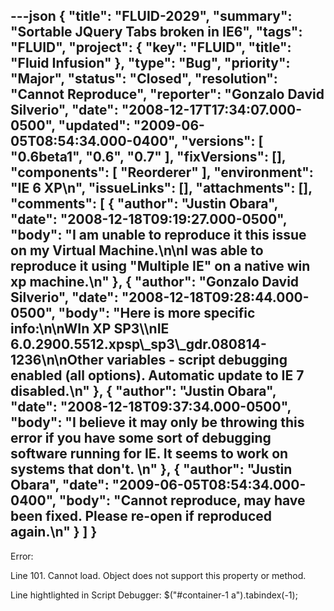 ---json
{
  "title": "FLUID-2029",
  "summary": "Sortable JQuery Tabs broken in IE6",
  "tags": "FLUID",
  "project": {
    "key": "FLUID",
    "title": "Fluid Infusion"
  },
  "type": "Bug",
  "priority": "Major",
  "status": "Closed",
  "resolution": "Cannot Reproduce",
  "reporter": "Gonzalo David Silverio",
  "date": "2008-12-17T17:34:07.000-0500",
  "updated": "2009-06-05T08:54:34.000-0400",
  "versions": [
    "0.6beta1",
    "0.6",
    "0.7"
  ],
  "fixVersions": [],
  "components": [
    "Reorderer"
  ],
  "environment": "IE 6 XP\n",
  "issueLinks": [],
  "attachments": [],
  "comments": [
    {
      "author": "Justin Obara",
      "date": "2008-12-18T09:19:27.000-0500",
      "body": "I am unable to reproduce it this issue on my Virtual Machine.\n\nI was able to reproduce it using \"Multiple IE\" on a native win xp machine.\n"
    },
    {
      "author": "Gonzalo David Silverio",
      "date": "2008-12-18T09:28:44.000-0500",
      "body": "Here is more specific info:\n\nWIn XP SP3\\\nIE 6.0.2900.5512.xpsp\\_sp3\\_gdr.080814-1236\n\nOther variables - script debugging enabled (all options). Automatic update to IE 7 disabled.\n"
    },
    {
      "author": "Justin Obara",
      "date": "2008-12-18T09:37:34.000-0500",
      "body": "I believe it may only be throwing this error if you have some sort of debugging software running for IE. It seems to work on systems that don't.&#x20;\n"
    },
    {
      "author": "Justin Obara",
      "date": "2009-06-05T08:54:34.000-0400",
      "body": "Cannot reproduce, may have been fixed. Please re-open if reproduced again.\n"
    }
  ]
}
---
Error:

Line 101. Cannot load. Object  does not support this property or method.

Line hightlighted in Script Debugger:        $("#container-1 a").tabindex(-1);

        